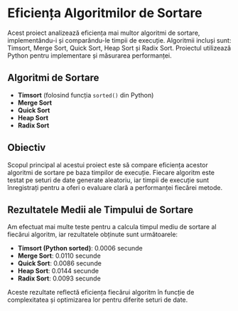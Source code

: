 # Eficiența Algoritmilor de Sortare

Acest proiect analizează eficiența mai multor algoritmi de sortare, implementându-i și comparându-le timpii de execuție. Algoritmii incluși sunt: Timsort, Merge Sort, Quick Sort, Heap Sort și Radix Sort. Proiectul utilizează Python pentru implementare și măsurarea performanței.

## Algoritmi de Sortare

- **Timsort** (folosind funcția `sorted()` din Python)
- **Merge Sort**
- **Quick Sort**
- **Heap Sort**
- **Radix Sort**

## Obiectiv

Scopul principal al acestui proiect este să compare eficiența acestor algoritmi de sortare pe baza timpilor de execuție. Fiecare algoritm este testat pe seturi de date generate aleatoriu, iar timpii de execuție sunt înregistrați pentru a oferi o evaluare clară a performanței fiecărei metode.

## Rezultatele Medii ale Timpului de Sortare

Am efectuat mai multe teste pentru a calcula timpul mediu de sortare al fiecărui algoritm, iar rezultatele obținute sunt următoarele:

- **Timsort (Python sorted)**: 0.0006 secunde
- **Merge Sort**: 0.0110 secunde
- **Quick Sort**: 0.0086 secunde
- **Heap Sort**: 0.0144 secunde
- **Radix Sort**: 0.0093 secunde

Aceste rezultate reflectă eficiența fiecărui algoritm în funcție de complexitatea și optimizarea lor pentru diferite seturi de date.

